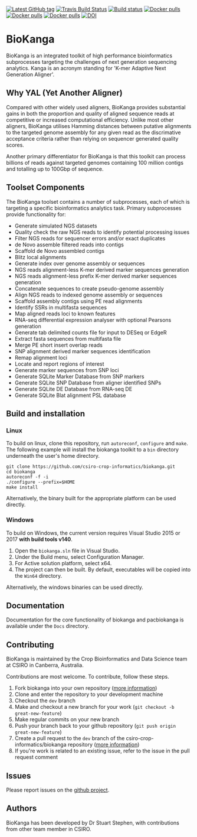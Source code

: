 [![Latest GitHub tag](https://img.shields.io/github/tag/csiro-crop-informatics/biokanga.svg?label=latest%20release&logo=github)](https://github.com/csiro-crop-informatics/biokanga/releases)
[![Travis Build Status](https://img.shields.io/travis/csiro-crop-informatics/biokanga/master.svg?style=flat&logo=travis)](https://travis-ci.org/csiro-crop-informatics/biokanga)
[![Build status](https://ci.appveyor.com/api/projects/status/7087y5pwrb8va0uv/branch/master?svg=true)](https://ci.appveyor.com/project/alexwhan/biokanga/branch/master)
[![Docker pulls](https://img.shields.io/docker/build/csirocropinformatics/biokanga.svg?logo=docker)](https://hub.docker.com/r/csirocropinformatics/biokanga)
[![Docker pulls](https://img.shields.io/docker/automated/csirocropinformatics/biokanga.svg?logo=docker)](https://hub.docker.com/r/csirocropinformatics/biokanga)
[![Docker pulls](https://img.shields.io/docker/pulls/csirocropinformatics/biokanga.svg?logo=docker)](https://hub.docker.com/r/csirocropinformatics/biokanga)
[![DOI](https://zenodo.org/badge/DOI/10.5281/zenodo.2576655.svg)](https://doi.org/10.5281/zenodo.2576655)




# BioKanga 
BioKanga is an integrated toolkit of high performance bioinformatics subprocesses targeting the challenges of next generation sequencing analytics. Kanga is an acronym standing for 'K-mer Adaptive Next Generation Aligner'.

## Why YAL (Yet Another Aligner)
Compared with other widely used aligners, BioKanga provides substantial gains in both the proportion and quality of aligned sequence reads at competitive or increased computational efficiency. Unlike most other aligners, BioKanga utilises Hamming distances between putative alignments to the targeted genome assembly for any given read as the discrimative acceptance criteria rather than relying on sequencer generated quality scores.

Another primary differentiator for BioKanga is that this toolkit can process billions of reads against targeted genomes containing 100 million contigs and totalling up to 100Gbp of sequence.

## Toolset Components
The BioKanga toolset contains a number of subprocesses, each of which is targeting a specific bioinformatics analytics task. Primary subprocesses provide functionality for:
 - Generate simulated NGS datasets
 - Quality check the raw NGS reads to identify potential processing issues
 - Filter NGS reads for sequencer errors and/or exact duplicates
 - de Novo assemble filtered reads into contigs
 - Scaffold de Novo assembled contigs
 - Blitz local alignments
 - Generate index over genome assembly or sequences
 - NGS reads alignment-less K-mer derived marker sequences generation
 - NGS reads alignment-less prefix K-mer derived marker sequences generation
 - Concatenate sequences to create pseudo-genome assembly
 - Align NGS reads to indexed genome assembly or sequences
 - Scaffold assembly contigs using PE read alignments
 - Identify SSRs in multifasta sequences
 - Map aligned reads loci to known features
 - RNA-seq differential expression analyser with optional Pearsons generation
 - Generate tab delimited counts file for input to DESeq or EdgeR
 - Extract fasta sequences from multifasta file
 - Merge PE short insert overlap reads
 - SNP alignment derived marker sequences identification
 - Remap alignment loci
 - Locate and report regions of interest
 - Generate marker sequences from SNP loci
 - Generate SQLite Marker Database from SNP markers
 - Generate SQLite SNP Database from aligner identified SNPs
 - Generate SQLite DE Database from RNA-seq DE
 - Generate SQLite Blat alignment PSL database


## Build and installation
### Linux
To build on linux, clone this repository, run `autoreconf`, `configure` and `make`. The following example will install the biokanga toolkit to a `bin` directory underneath the user's home directory.

```
git clone https://github.com/csiro-crop-informatics/biokanga.git
cd biokanga
autoreconf -f -i
./configure --prefix=$HOME
make install
```

Alternatively, the binary built for the appropriate platform can be used directly.

### Windows
To build on Windows, the current version requires Visual Studio 2015 or 2017 **with build tools v140**. 
1. Open the `biokanga.sln` file in Visual Studio. 
2. Under the Build menu, select Configuration Manager. 
3. For Active solution platform, select x64. 
4. The project can then be built. By default, executables will be copied into the `Win64` directory.

Alternatively, the windows binaries can be used directly.

## Documentation
Documentation for the core functionality of biokanga and pacbiokanga is available under the `Docs` directory.

## Contributing
BioKanga is maintained by the Crop Bioinformatics and Data Science team at CSIRO in Canberra, Australia. 

Contributions are most welcome. To contribute, follow these steps.

1. Fork biokanga into your own repository ([more information](https://help.github.com/articles/about-forks/))
2. Clone and enter the repository to your development machine
3. Checkout the `dev` branch
4. Make and checkout a new branch for your work (`git checkout -b great-new-feature`)
5. Make regular commits on your new branch
6. Push your branch back to your github repository (`git push origin great-new-feature`)
7. Create a pull request to the `dev` branch of the csiro-crop-informatics/biokanga repository ([more information](https://help.github.com/articles/creating-a-pull-request/))
8. If you're work is related to an existing issue, refer to the issue in the pull request comment


## Issues
Please report issues on the [github project](https://github.com/csiro-crop-informatics/biokanga/issues).

## Authors
BioKanga has been developed by Dr Stuart Stephen, with contributions from other team member in CSIRO.

